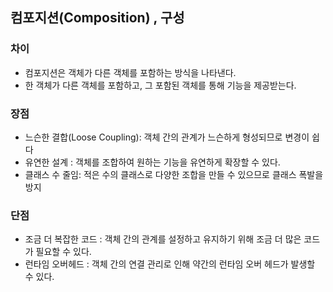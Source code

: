 ## 컴포지션(Composition) , 구성

### 차이
- 컴포지션은 객체가 다른 객체를 포함하는 방식을 나타낸다.
- 한 객체가 다른 객체를 포함하고, 그 포함된 객체를 통해 기능을 제공받는다. 

### 장점
- 느슨한 결합(Loose Coupling): 객체 간의 관계가 느슨하게 형성되므로 변경이 쉽다
- 유연한 설계 : 객체를 조합하여 원하는 기능을 유연하게 확장할 수 있다.
- 클래스 수 줄임: 적은 수의 클래스로 다양한 조합을 만들 수 있으므로 클래스 폭발을 방지

### 단점
- 조금 더 복잡한 코드 : 객체 간의 관계를 설정하고 유지하기 위해 조금 더 많은 코드가 필요할 수 있다.
- 런타임 오버헤드 : 객체 간의 연결 관리로 인해 약간의 런타임 오버 헤드가 발생할 수 있다.